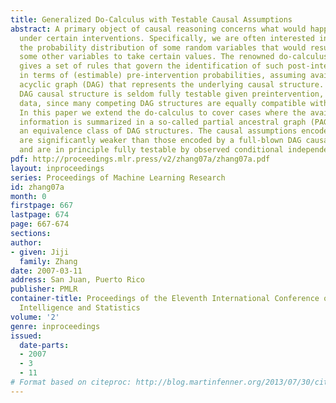 ```yaml
---
title: Generalized Do-Calculus with Testable Causal Assumptions
abstract: A primary object of causal reasoning concerns what would happen to a system
  under certain interventions. Specifically, we are often interested in estimating
  the probability distribution of some random variables that would result from forcing
  some other variables to take certain values. The renowned do-calculus (Pearl 1995)
  gives a set of rules that govern the identification of such post-intervention probabilities
  in terms of (estimable) pre-intervention probabilities, assuming available a directed
  acyclic graph (DAG) that represents the underlying causal structure. However, a
  DAG causal structure is seldom fully testable given preintervention, observational
  data, since many competing DAG structures are equally compatible with the data.
  In this paper we extend the do-calculus to cover cases where the available causal
  information is summarized in a so-called partial ancestral graph (PAG) that represents
  an equivalence class of DAG structures. The causal assumptions encoded by a PAG
  are significantly weaker than those encoded by a full-blown DAG causal structure,
  and are in principle fully testable by observed conditional independence relations.
pdf: http://proceedings.mlr.press/v2/zhang07a/zhang07a.pdf
layout: inproceedings
series: Proceedings of Machine Learning Research
id: zhang07a
month: 0
firstpage: 667
lastpage: 674
page: 667-674
sections: 
author:
- given: Jiji
  family: Zhang
date: 2007-03-11
address: San Juan, Puerto Rico
publisher: PMLR
container-title: Proceedings of the Eleventh International Conference on Artificial
  Intelligence and Statistics
volume: '2'
genre: inproceedings
issued:
  date-parts:
  - 2007
  - 3
  - 11
# Format based on citeproc: http://blog.martinfenner.org/2013/07/30/citeproc-yaml-for-bibliographies/
---
```

